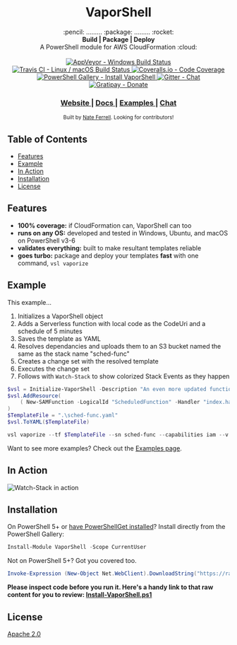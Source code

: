 <h1 align="center">VaporShell</h1>

<div align="center">
  :pencil: ......... :package: ......... :rocket:
</div>

<div align="center">
  <strong>Build | Package | Deploy</strong>
</div>
<div align="center">
  A PowerShell module for AWS CloudFormation :cloud:
</div>

<br />

<div align="center">
  <!-- AppVeyor -->
  <a href="https://ci.appveyor.com/project/nferrell/vaporshell/branch/master">
    <img src="https://ci.appveyor.com/api/projects/status/8a4jsfv42tbmlym8/branch/master?svg=true"
      alt="AppVeyor - Windows Build Status" title="AppVeyor - Windows Build Status" />
  </a>
  <!-- Travis CI -->
  <a href="https://travis-ci.org/scrthq/VaporShell">
    <img src="https://travis-ci.org/scrthq/VaporShell.svg?branch=master"
      alt="Travis CI - Linux / macOS Build Status" title="Travis CI - Linux / macOS Build Status" />
  </a>
  <!-- Coveralls -->
  <a href="https://coveralls.io/github/scrthq/Vaporshell?branch=master">
    <img src="https://coveralls.io/repos/github/scrthq/Vaporshell/badge.svg?branch=master"
      alt="Coveralls.io - Code Coverage" title="Coveralls.io - Code Coverage" />
  </a>
  <!-- PS Gallery -->
  <a href="https://www.PowerShellGallery.com/packages/VaporShell">
    <img src="https://img.shields.io/badge/psgallery-install-blue.svg"
      alt="PowerShell Gallery - Install VaporShell" title="PowerShell Gallery - Install VaporShell" />
  </a>
  <!-- Gitter -->
  <a href="https://gitter.im/VaporShell/Lobby?utm_source=badge&utm_medium=badge&utm_campaign=pr-badge&utm_content=badge">
    <img src="https://badges.gitter.im/VaporShell/Lobby.svg"
      alt="Gitter - Chat" title="Gitter - Chat" />
  </a>
  <!-- Gratipay -->
  <a href="https://gratipay.com/VaporShell">
    <img src="https://img.shields.io/gratipay/user/scrthq.svg"
      alt="Gratipay - Donate" title="Gratipay - Donate" />
  </a>
</div>

<div align="center">
  <h3>
    <a href="http://vaporshell.io">
      Website
    </a>
    <span> | </span>
    <a href="http://vaporshell.io/docs/">
      Docs
    </a>
    <span> | </span>
    <a href="http://vaporshell.io/docs/examples">
      Examples
    </a>
    <span> | </span><!-- 
    <a href="https://github.com/scrthq/VaporShell/blob/master/GitHub/CONTRIBUTING.md">
      Contributing
    </a>
    <span> | </span> -->
    <a href="https://gitter.im/VaporShell/Lobby">
      Chat
    </a>
  </h3>
</div>

<div align="center">
  <sub>Built by <a href="https://twitter.com/scrthq">Nate Ferrell</a>. Looking for contributors!
</div>

## Table of Contents
- [Features](#features)
- [Example](#example)
- [In Action](#in-action)
- [Installation](#installation)
- [License](#license)

## Features
- __100% coverage:__ if CloudFormation can, VaporShell can too
- __runs on any OS:__ developed and tested in Windows, Ubuntu, and macOS on PowerShell v3-6
- __validates everything:__ built to make resultant templates reliable
- __goes turbo:__ package and deploy your templates **fast** with one command, `vsl vaporize`

## Example
This example...
1. Initializes a VaporShell object
2. Adds a Serverless function with local code as the CodeUri and a schedule of 5 minutes
3. Saves the template as YAML
4. Resolves dependancies and uploads them to an S3 bucket named the same as the stack name "sched-func"
5. Creates a change set with the resolved template
6. Executes the change set
7. Follows with `Watch-Stack` to show colorized Stack Events as they happen

```powershell
$vsl = Initialize-VaporShell -Description "An even more updated function triggered on a timer."
$vsl.AddResource(
    ( New-SAMFunction -LogicalId "ScheduledFunction" -Handler "index.handler" -Runtime "nodejs6.10" -CodeUri ".\code" -Events (Add-SAMScheduleEventSource -LogicalId Timer -Schedule "rate(5 minutes)"))
)
$TemplateFile = ".\sched-func.yaml"
$vsl.ToYAML($TemplateFile)

vsl vaporize --tf $TemplateFile --sn sched-func --capabilities iam --v --f --w

```
Want to see more examples? Check out the [Examples page](http://vaporshell.io/docs/examples).


## In Action

![Watch-Stack in action](http://vaporshell.io/images/Watch-Stacks.gif)


## Installation

On PowerShell 5+ or [have PowerShellGet installed](https://www.microsoft.com/en-us/download/details.aspx?id=51451)? Install directly from the PowerShell Gallery:

```powershell
Install-Module VaporShell -Scope CurrentUser
```

Not on PowerShell 5+? Got you covered too.

```powershell
Invoke-Expression (New-Object Net.WebClient).DownloadString("https://raw.githubusercontent.com/scrthq/VaporShell/master/Install-VaporShell.ps1")
```
**Please inspect code before you run it. Here's a handy link to that raw content for you to review: [Install-VaporShell.ps1](https://raw.githubusercontent.com/scrthq/VaporShell/master/Install-VaporShell.ps1)**

## License
[Apache 2.0](https://tldrlegal.com/license/apache-license-2.0-(apache-2.0))